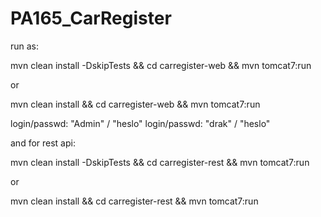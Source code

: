 # PA165_CarRegister

run as:

mvn clean install -DskipTests && cd carregister-web && mvn tomcat7:run

or

mvn clean install && cd carregister-web && mvn tomcat7:run


login/passwd: "Admin" / "heslo"
login/passwd: "drak" / "heslo"


and for rest api:

mvn clean install -DskipTests && cd carregister-rest && mvn tomcat7:run

or 

mvn clean install && cd carregister-rest && mvn tomcat7:run
